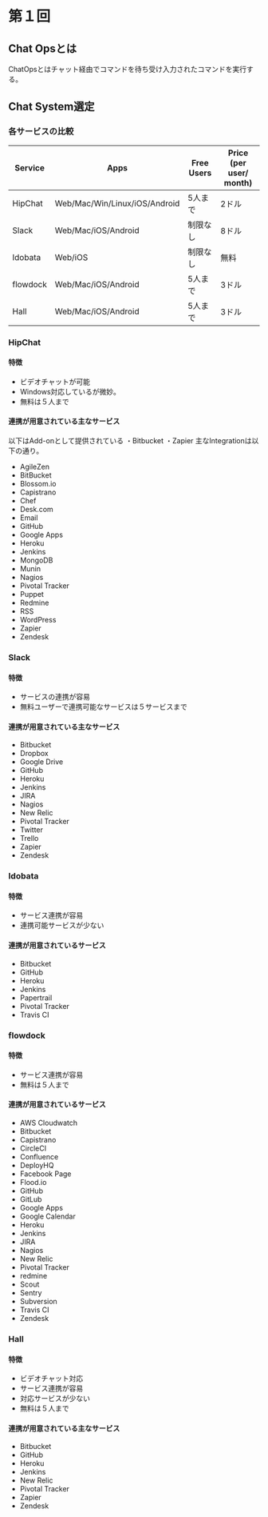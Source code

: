 # 第１回
## Chat Opsとは
ChatOpsとはチャット経由でコマンドを待ち受け入力されたコマンドを実行する。


## Chat System選定
### 各サービスの比較

|Service | Apps | Free Users | Price (per user/ month) |
|--------|------|------------|-------------------------|
|HipChat |Web/Mac/Win/Linux/iOS/Android |5人まで | 2ドル|
|Slack   |Web/Mac/iOS/Android           |制限なし| 8ドル|
|Idobata |Web/iOS                       |制限なし| 無料 |
|flowdock |Web/Mac/iOS/Android          |5人まで | 3ドル|
|Hall     |Web/Mac/iOS/Android          |5人まで | 3ドル|

### HipChat
#### 特徴
- ビデオチャットが可能
- Windows対応しているが微妙。
- 無料は５人まで

#### 連携が用意されている主なサービス
以下はAdd-onとして提供されている
・Bitbucket
・Zapier
主なIntegrationは以下の通り。
- AgileZen
- BitBucket
- Blossom.io
- Capistrano
- Chef
- Desk.com
- Email
- GitHub
- Google Apps
- Heroku
- Jenkins
- MongoDB
- Munin
- Nagios
- Pivotal Tracker
- Puppet
- Redmine
- RSS
- WordPress
- Zapier
- Zendesk

### Slack
#### 特徴
- サービスの連携が容易
- 無料ユーザーで連携可能なサービスは５サービスまで

#### 連携が用意されている主なサービス
- Bitbucket
- Dropbox
- Google Drive
- GitHub
- Heroku
- Jenkins
- JIRA
- Nagios
- New Relic
- Pivotal Tracker
- Twitter
- Trello
- Zapier
- Zendesk

### Idobata
#### 特徴
- サービス連携が容易
- 連携可能サービスが少ない

#### 連携が用意されているサービス
- Bitbucket
- GitHub
- Heroku
- Jenkins
- Papertrail
- Pivotal Tracker
- Travis CI

### flowdock
#### 特徴
- サービス連携が容易
- 無料は５人まで

#### 連携が用意されているサービス
- AWS Cloudwatch
- Bitbucket
- Capistrano
- CircleCI
- Confluence
- DeployHQ
- Facebook Page
- Flood.io
- GitHub
- GitLub
- Google Apps
- Google Calendar
- Heroku
- Jenkins
- JIRA
- Nagios
- New Relic
- Pivotal Tracker
- redmine
- Scout
- Sentry
- Subversion
- Travis CI
- Zendesk

### Hall
#### 特徴
- ビデオチャット対応
- サービス連携が容易
- 対応サービスが少ない
- 無料は５人まで
#### 連携が用意されている主なサービス
- Bitbucket
- GitHub
- Heroku
- Jenkins
- New Relic
- Pivotal Tracker
- Zapier
- Zendesk


